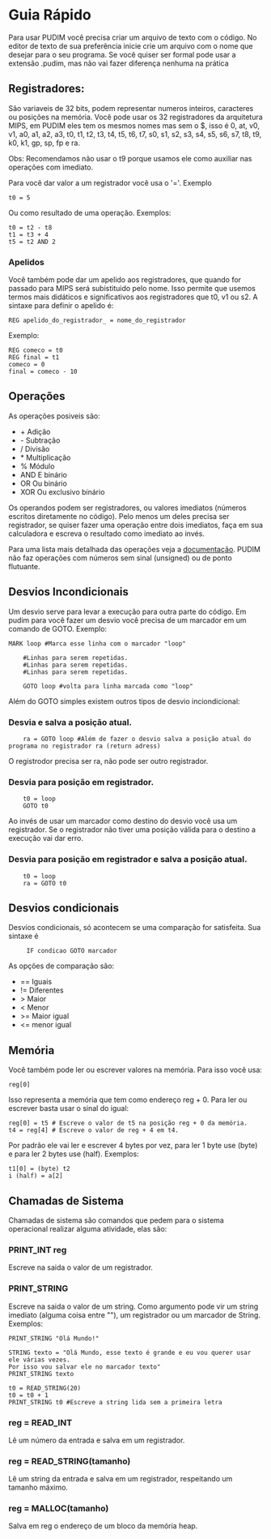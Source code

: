 
# Guia Rápido
Para usar PUDIM você precisa criar um arquivo de texto com o código. No editor de texto de sua preferência inicie crie um arquivo com o nome que desejar para o seu programa. Se você quiser ser formal pode usar a extensão .pudim, mas não vai fazer diferença nenhuma na prática

## Registradores:
São variaveis de 32 bits, podem representar numeros inteiros, caracteres ou posições na memória. Você pode usar os 32 registradores da arquitetura MIPS, em PUDIM eles tem os mesmos nomes mas sem o $, isso é 0, at, v0, v1, a0, a1, a2, a3, t0, t1, t2, t3, t4, t5, t6, t7, s0, s1, s2, s3, s4, s5, s6, s7, t8, t9, k0, k1, gp, sp, fp e ra.
 
Obs: Recomendamos não usar o t9 porque usamos ele como auxiliar nas operações com imediato.

Para você dar valor a um registrador você usa o '='. Exemplo
```
t0 = 5
```

Ou como resultado de uma operação. Exemplos:
```
t0 = t2 - t8
t1 = t3 + 4
t5 = t2 AND 2
```

### Apelidos
Você também pode dar um apelido aos registradores, que quando for passado para MIPS será subistituido pelo nome. Isso permite que usemos termos mais didáticos e significativos aos registradores que t0, v1 ou s2.
A sintaxe para definir o apelido é:
```
REG apelido_do_registrador_ = nome_do_registrador
```
Exemplo:
```
REG comeco = t0
REG final = t1
comeco = 0
final = comeco - 10
```

## Operações
As operações posiveis são:

* \+   Adição
* \-   Subtração
* /   Divisão
* \*   Multiplicação
* %   Módulo
* AND E binário
* OR  Ou binário
* XOR Ou exclusivo binário

Os operandos podem ser registradores, ou valores imediatos (números escritos diretamente no código).
Pelo menos um deles precisa ser registrador, se quiser fazer uma operação entre dois imediatos, faça em sua calculadora e escreva o resultado como imediato ao invés.

Para uma lista mais detalhada das operações veja a [documentação](documentacao.md).
PUDIM não faz operações com números sem sinal (unsigned) ou de ponto flutuante.

## Desvios Incondicionais
Um desvio serve para levar a execução para outra parte do código. Em pudim para você fazer um desvio você precisa de um marcador em um comando de GOTO.
Exemplo:
```
MARK loop #Marca esse linha com o marcador "loop"
    
    #Linhas para serem repetidas.
    #Linhas para serem repetidas.
    #Linhas para serem repetidas.

    GOTO loop #volta para linha marcada como "loop"
```

Além do GOTO simples existem outros tipos de desvio inciondicional:

### Desvia e salva a posição atual.
```
    ra = GOTO loop #Além de fazer o desvio salva a posição atual do programa no registrador ra (return adress)
```
O registrodor precisa ser ra, não pode ser outro registrador.

### Desvia para posição em registrador.
```
    t0 = loop
    GOTO t0
```
Ao invés de usar um marcador como destino do desvio você usa um registrador.
Se o registrador não tiver uma posição válida para o destino a execução vai dar erro.

### Desvia para posição em registrador e salva a posição atual.
```
    t0 = loop
    ra = GOTO t0
```

## Desvios condicionais

Desvios condicionais, só acontecem se uma comparação for satisfeita. Sua sintaxe é
```
     IF condicao GOTO marcador
```
As opções de comparação são:
* ==  Iguais
* !=  Diferentes
* \>   Maior
* <   Menor
* \>=  Maior igual
* <=  menor igual

## Memória

Você também pode ler ou escrever valores na memória.
Para isso você usa:
```
reg[0]
```
Isso representa a memória que tem como endereço reg + 0.
Para ler ou escrever basta usar o sinal do igual:
```
reg[0] = t5 # Escreve o valor de t5 na posição reg + 0 da memória.
t4 = reg[4] # Escreve o valor de reg + 4 em t4.
```
Por padrão ele vai ler e escrever 4 bytes por vez, para ler 1 byte use (byte) e para ler 2 bytes use (half).
Exemplos: 
```
t1[0] = (byte) t2
i (half) = a[2]
```

## Chamadas de Sistema
Chamadas de sistema são comandos que pedem para o sistema operacional realizar alguma atividade, elas são:

### PRINT_INT reg
Escreve na saida o valor de um registrador.

### PRINT_STRING
Escreve na saida o valor de um string.
Como argumento pode vir um string imediato (alguma coisa entre ""), um registrador ou um marcador de String.
Exemplos:
```
PRINT_STRING "Olá Mundo!"

STRING texto = "Olá Mundo, esse texto é grande e eu vou querer usar ele várias vezes.
Por isso vou salvar ele no marcador texto"
PRINT_STRING texto

t0 = READ_STRING(20)
t0 = t0 + 1
PRINT_STRING t0 #Escreve a string lida sem a primeira letra

```

### reg = READ_INT
Lê um número da entrada e salva em um registrador.

### reg = READ_STRING(tamanho)
Lê um string da entrada e salva em um registrador, respeitando um tamanho máximo.

### reg = MALLOC(tamanho)
Salva em reg o endereço de um bloco da memória heap.
